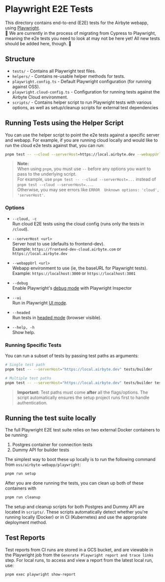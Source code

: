 # Playwright E2E Tests

This directory contains end-to-end (E2E) tests for the Airbyte webapp, using [Playwright](https://playwright.dev/).  
🚧 We are currently in the process of migrating from Cypress to Playwright, meaning the e2e tests you need to look at may not be here yet! All new tests should be added here, though. 🚧

## Structure

- `tests/` - Contains all Playwright test files.
- `helpers/` - Contains re-usable helper methods for tests.
- `playwright.config.ts` - Default Playwright configuration (for running against OSS).
- `playwright.cloud-config.ts` - Configuration for running tests against the Airbyte Cloud environment.
- `scripts/` - Contains helper script to run Playwright tests with various options, as well as setup/cleanup scripts for external test dependencies

## Running Tests using the Helper Script

You can use the helper script to point the e2e tests against a specific server and webapp. For example, if you are running cloud locally and would like to run the cloud e2e tests against that, you can run:

```bash
pnpm test -- --cloud --serverHost=https://local.airbyte.dev --webappUrl=https://localhost:3000
```

> **Note:**  
> When using `pnpm`, you must use `--` before any options you want to pass to the underlying script.  
> For example, use `pnpm test -- --cloud --serverHost=...` instead of `pnpm test --cloud --serverHost=...`.  
> Otherwise, you may see errors like `ERROR  Unknown options: 'cloud', 'serverHost'`.

### Options

- `--cloud, -c`  
  Run cloud E2E tests using the cloud config (runs only the tests in `/cloud`).

- `--serverHost <url>`  
  Server host to use (defaults to frontend-dev).  
  Example: `https://frontend-dev-cloud.airbyte.com` or `https://local.airbyte.dev`

- `--webappUrl <url>`  
  Webapp environment to use (ie, the baseURL for Playwright tests).
  Example: `https://localhost:3000` or `https://localhost:3001`

- `--debug`  
  Enable Playwright's [debug mode](https://playwright.dev/docs/debug#playwright-inspector) with Playwright Inspector

- `--ui`  
  Run in Playwright [UI mode](https://playwright.dev/docs/running-tests#run-tests-in-ui-mode).

- `--headed`  
  Run tests in [headed mode](https://playwright.dev/docs/running-tests#run-tests-in-headed-mode) (browser visible).

- `--help, -h`  
  Show help.

### Running Specific Tests

You can run a subset of tests by passing test paths as arguments:

```bash
# Single test path
pnpm test -- --serverHost="https://local.airbyte.dev" tests/builder

# Multiple test paths
pnpm test -- --serverHost="https://local.airbyte.dev" tests/builder tests/connector-crud
```

> **Important:** Test paths must come **after** all the flags/options. The script automatically ensures the setup project runs first to handle authentication.

## Running the test suite locally

The full Playwright E2E test suite relies on two external Docker containers to be running:

1. Postgres container for connection tests
2. Dummy API for builder tests

The simplest way to boot these up locally is to run the following command from `oss/airbyte-webapp/playwright`:

```bash
pnpm run setup
```

After you are done running the tests, you can clean up both of these containers with

```bash
pnpm run cleanup
```

The setup and cleanup scripts for both Postgres and Dummy API are located in `scripts/`. These scripts automatically detect whether you're running locally (Docker) or in CI (Kubernetes) and use the appropriate deployment method.

## Test Reports

Test reports from CI runs are stored in a GCS bucket, and are viewable in the Playwright job from the `Generate Playwright report and trace links` step. For local runs, to access and view a report from the latest local run, use:

```bash
pnpm exec playwright show-report
```
